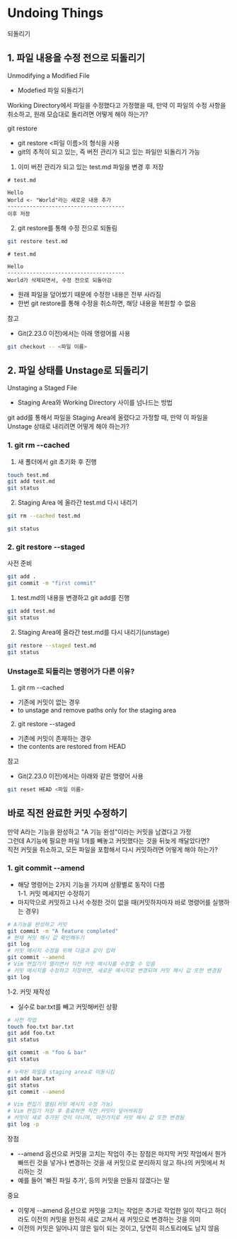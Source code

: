 # Undoing Things

되돌리기

## 1. 파일 내용을 수정 전으로 되돌리기

Unmodifying a Modified File

- Modefied 파일 되돌리기

Working Directory에서 파일을 수정했다고 가정했을 때, 만약 이 파일의 수정 사항을 취소하고, 원래 모습대로 돌리려면 어떻게 해야 하는가?

git restore

- git restore <파일 이름>의 형식을 사용
- git의 추적이 되고 있는, 즉 버전 관리가 되고 있는 파일만 되돌리기 가능

1. 이미 버전 관리가 되고 있는 test.md 파일을 변경 후 저장

```
# test.md

Hello
World <- "World"라는 새로운 내용 추가
-------------------------------------
이후 저장
```

2. git restore를 통해 수정 전으로 되돌림

```bash
git restore test.md
```

```
# test.md

Hello
-------------------------------------
World가 삭제되면서, 수정 전으로 되돌아감
```

- 원래 파일을 덮어썼기 때문에 수정한 내용은 전부 사라짐
- 한번 git restore를 통해 수정을 취소하면, 해당 내용을 복원할 수 없음

참고

- Git(2.23.0 이전)에서는 아래 명령어를 사용

```bash
git checkout -- <파일 이름>
```

## 2. 파일 상태를 Unstage로 되돌리기

Unstaging a Staged File

- Staging Area와 Working Directory 사이를 넘나드는 방법

git add를 통해서 파일을 Staging Area에 올렸다고 가정할 때, 만약 이 파일을 Unstage 상태로 내리려면 어떻게 해야 하는가?

### 1. git rm --cached

1. 새 폴더에서 git 초기화 후 진행

```bash
touch test.md
git add test.md
git status
```

2. Staging Area 에 올라간 test.md 다시 내리기

```bash
git rm --cached test.md

git status
```

### 2. git restore --staged

사전 준비

```bash
git add .
git commit -m "first commit"
```

1. test.md의 내용을 변경하고 git add를 진행

```bash
git add test.md
git status
```

2. Staging Area에 올라간 test.md를 다시 내리기(unstage)

```bash
git restore --staged test.md
git status
```

### Unstage로 되돌리는 명령어가 다른 이유?

1. git rm --cached <file>

- 기존에 커밋이 없는 경우
- to unstage and remove paths only for the staging area

2. git restore --staged <file>

- 기존에 커밋이 존재하는 경우
- the contents are restored from HEAD

참고

- Git(2.23.0 이전)에서는 아래와 같은 명령어 사용

```bash
git reset HEAD <파일 이름>
```

## 바로 직전 완료한 커밋 수정하기

만약 A라는 기능을 완성하고 "A 기능 완성"이라는 커밋을 남겼다고 가정  
그런데 A기능에 필요한 파일 1개를 빼놓고 커밋했다는 것을 뒤늦게 깨달았다면?  
직전 커밋을 취소하고, 모든 파일을 포함해서 다시 커밋하려면 어떻게 해야 하는가?

### 1. git commit --amend

- 해당 명령어는 2가지 기능을 가지며 상황별로 동작이 다름  
  1-1. 커밋 메세지만 수정하기
- 마지막으로 커밋하고 나서 수정한 것이 없을 때(커밋하자마자 바로 명령어를 실행하는 경우)

```bash
# A기능을 완성하고 커밋
git commit -m "A feature completed"
# 현재 커밋 해시 값 확인해두기
git log
# 커밋 메시지 수정을 위해 다음과 같이 입력
git commit --amend
# Vim 편집기가 열리면서 직전 커밋 메시지를 수정할 수 있음
# 커밋 메시지를 수정하고 저장하면, 새로운 메시지로 변경되며 커밋 해시 값 또한 변경됨
git log
```

1-2. 커밋 재작성

- 실수로 bar.txt를 빼고 커밋해버린 상황

```bash
# 사전 작업
touch foo.txt bar.txt
git add foo.txt
git status

git commit -m "foo & bar"
git status

# 누락된 파일을 staging area로 이동시킴
git add bar.txt
git status
git commit --amend

# Vim 편집기 열림(커밋 메시지 수정 가능)
# Vim 편집기 저장 후 종료하면 직전 커밋이 덮어씌워짐
# 커밋이 새로 추가된 것이 아니며, 마찬가지로 커밋 해시 값 또한 변경됨
git log -p
```

장점

- --amend 옵션으로 커밋을 고치는 작업이 주는 장점은 마지막 커밋 작업에서 뭔가 빠뜨린 것을 넣거나 변경하는 것을 새 커밋으로 분리하지 않고 하나의 커밋에서 처리하는 것
- 예를 들어 '빠진 파일 추가', 등의 커밋을 만들지 않겠다는 말

중요

- 이렇게 --amend 옵션으로 커밋을 고치는 작업은 추가로 작업한 일이 작다고 하더라도 이전의 커밋을 완전히 새로 고쳐서 새 커밋으로 변경하는 것을 의미
- 이전의 커밋은 일어나지 않은 일이 되는 것이고, 당연히 히스토리에도 남지 않음
<!--

2. 이전 커밋 덮어쓰기

- Staging Area에 새로 올라온 내용이 있을 때
  근데 이 내용은 어디갔지?
  -->
